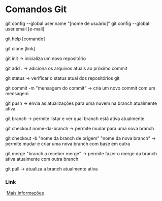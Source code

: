 # Comandos Git

git config --global user.name "[nome de usuário]"
git config --global user.email [e-mail]

git help [comando]

git clone [link]

git init  -> inicializa um novo repositório

git add . -> adiciona os arquivos atuais ao próximo commit

git status  -> verificar o status atual dos repositórios git

git commit -m "mensagem do commit"  ->  cria um novo commit com um mensagem

git push ->  envia as atualizações para uma nuvem na branch atualmente ativa

git branch ->  permite listar e ver qual branch está ativa atualmente

git checkout nome-da-branch  ->   permite mudar para uma nova branch

git checkout -b "nome da branch de origem" "nome da nova branch" -> permite mudar e criar uma nova branch com base em outra

git merge "branch a receber merge"  ->  permite fazer o merge da branch ativa atualmente com outra branch

git pull  -> atualiza a branch atualmente ativa

### Link

​	[Mais informações](https://comandosgit.github.io)